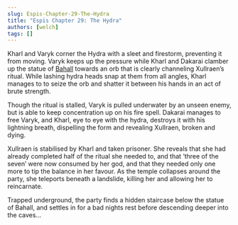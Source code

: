 ```yaml
---
slug: Espis-Chapter-29-The-Hydra
title: "Espis Chapter 29: The Hydra"
authors: [welch]
tags: []
---
```


Kharl and Varyk corner the Hydra with a sleet and firestorm, preventing it from moving. Varyk keeps up the pressure while Kharl and Dakarai clamber up the statue of [Bahall](/wikis/Bahall/new) towards an orb that is clearly channeling Xullraen’s ritual. While lashing hydra heads snap at them from all angles, Kharl manages to to seize the orb and shatter it between his hands in an act of brute strength.

<!--truncate-->
 
Though the ritual is stalled, Varyk is pulled underwater by an unseen enemy, but is able to keep concentration up on his fire spell. Dakarai manages to free Varyk, and Kharl, eye to eye with the hydra, destroys it with his lightning breath, dispelling the form and revealing Xullraen, broken and dying.
 
Xullraen is stabilised by Kharl and taken prisoner. She reveals that she had already completed half of the ritual she needed to, and that ‘three of the seven’ were now consumed by her god, and that they needed only one more to tip the balance in her favour. As the temple collapses around the party, she teleports beneath a landslide, killing her and allowing her to reincarnate.
 
Trapped underground, the party finds a hidden staircase below the statue of Bahall, and settles in for a bad nights rest before descending deeper into the caves…